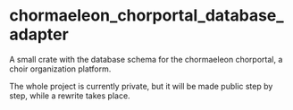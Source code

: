 # chormaeleon_chorportal_database_adapter
A small crate with the database schema for the chormaeleon chorportal, a choir organization platform.

The whole project is currently private, but it will be made public step by step, while a rewrite takes place.
